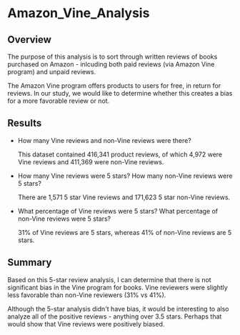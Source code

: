 # Amazon_Vine_Analysis

## Overview

The purpose of this analysis is to sort through written reviews of books purchased on Amazon - inlcuding both paid reviews (via Amazon Vine program) and unpaid reviews.

The Amazon Vine program offers products to users for free, in return for reviews. In our study, we would like to determine whether this creates a bias for a more favorable review or not.

## Results

- How many Vine reviews and non-Vine reviews were there?

    This dataset contained 416,341 product reviews, of which 4,972 were Vine reviews and 411,369 were non-Vine reviews.

- How many Vine reviews were 5 stars? How many non-Vine reviews were 5 stars?

    There are 1,571 5 star Vine reviews and 171,623 5 star non-Vine reviews.

- What percentage of Vine reviews were 5 stars? What percentage of non-Vine reviews were 5 stars?

    31% of Vine reviews are 5 stars, whereas 41% of non-Vine reviews are 5 stars.


## Summary

Based on this 5-star review analysis, I can determine that there is not significant bias in the Vine program for books. Vine reviewers were slightly less favorable than non-Vine reviewers (31% vs 41%).

Although the 5-star analysis didn't have bias, it would be interesting to also analyze all of the positive reviews - anything over 3.5 stars. Perhaps that would show that Vine reviews were positively biased.
